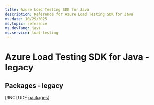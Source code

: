 ```yaml
---
title: Azure Load Testing SDK for Java
description: Reference for Azure Load Testing SDK for Java
ms.date: 10/29/2025
ms.topic: reference
ms.devlang: java
ms.service: load-testing
---
```

# Azure Load Testing SDK for Java - legacy
## Packages - legacy
[!INCLUDE [packages](load-testing-index.md)]